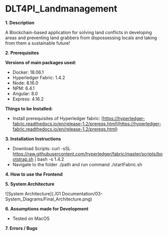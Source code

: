 # DLT4PI_Landmanagement

**1. Description**

A Blockchain-based application for solving land conflicts in developing areas and preventing land grabbers from dispossessing locals and taking from them a sustainable future!

**2. Prerequisites**

**Versions of main packages used:**

* Docker: 18.06.1
* Hyperledger Fabric: 1.4.2
* Node: 8.16.0
* NPM: 6.4.1
* Angular: 8.0
* Express: 4.16.2

**Things to be Installed:**

* Install prerequisites of Hyperledger fabric:
    [https://hyperledger-fabric.readthedocs.io/en/release-1.2/prereqs.html](https://hyperledger-fabric.readthedocs.io/en/release-1.2/prereqs.html)


**3. Installation Instructions**

* Download Scripts:
    curl -sSL https://raw.githubusercontent.com/hyperledger/fabric/master/scripts/bootstrap.sh | bash -s 1.4.2
* Navigate to the folder ./path and run command ./startFabric.sh

**4. How to use the Frontend**


**5. System Architecture**

![System Architecture](./01 Documentation/03-System_Diagrams/Final_Architecture.png)

**6. Assumptions made for Development**

*  Tested on MacOS

**7. Errors / Bugs**

